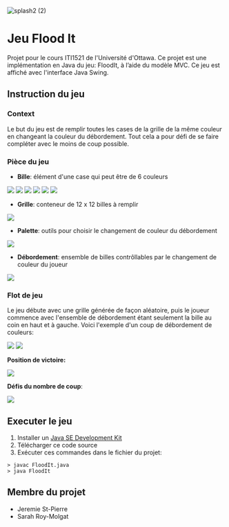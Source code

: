![splash2 (2)](https://user-images.githubusercontent.com/111090400/197368045-f62cd389-3073-43ea-a9cd-4795cbada260.png)
# Jeu Flood It
Projet pour le cours ITI1521 de l'Université d'Ottawa. Ce projet est une implémentation en Java du jeu: FloodIt, à l’aide du modèle MVC. Ce jeu est affiché avec l'interface Java Swing.

## Instruction du jeu
### Context
Le but du jeu est de remplir toutes les cases de la grille de la même couleur en changeant la couleur du débordement. Tout cela a pour défi de se faire compléter avec le moins de coup possible.

### Pièce du jeu
* **Bille**: élément d'une case qui peut être de 6 couleurs

![](https://github.com/jstpi047/Game-FloodIt/blob/main/data/M/ball-0.png?raw=true)
![](https://github.com/jstpi047/Game-FloodIt/blob/main/data/M/ball-1.png?raw=true)
![](https://github.com/jstpi047/Game-FloodIt/blob/main/data/M/ball-2.png?raw=true)
![](https://github.com/jstpi047/Game-FloodIt/blob/main/data/M/ball-3.png?raw=true)
![](https://github.com/jstpi047/Game-FloodIt/blob/main/data/M/ball-4.png?raw=true)
![](https://github.com/jstpi047/Game-FloodIt/blob/main/data/M/ball-5.png?raw=true)

* **Grille**: conteneur de 12 x 12 billes à remplir

![](https://github.com/jstpi047/Game-FloodIt/blob/main/images/grid.png?raw=true)

* **Palette**: outils pour choisir le changement de couleur du débordement

![](https://github.com/jstpi047/Game-FloodIt/blob/main/images/palet.png?raw=true)

* **Débordement**: ensemble de billes contrôllables par le changement de couleur du joueur

![](https://github.com/jstpi047/Game-FloodIt/blob/main/images/flood.png?raw=true)

### Flot de jeu
Le jeu débute avec une grille générée de façon aléatoire, puis le joueur commence avec l'ensemble de débordement étant seulement la bille au coin en haut et à gauche. Voici l'exemple d'un coup de débordement de couleurs:

![](https://github.com/jstpi047/Game-FloodIt/blob/main/images/flood1.png?raw=true)
![](https://github.com/jstpi047/Game-FloodIt/blob/main/images/flood2.png?raw=true)

**Position de victoire:**

![](https://github.com/jstpi047/Game-FloodIt/blob/main/images/win.png?raw=true)

**Défis du nombre de coup**:

![](https://github.com/jstpi047/Game-FloodIt/blob/main/images/challenge.png?raw=true)

## Executer le jeu
1. Installer un [Java SE Development Kit](https://www.oracle.com/java/technologies/java-se-glance.html)
2. Télécharger ce code source
3. Exécuter ces commandes dans le fichier du projet:
```
> javac FloodIt.java
> java FloodIt
```

## Membre du projet
* Jeremie St-Pierre
* Sarah Roy-Molgat
